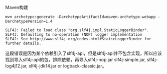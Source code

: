 Maven构建
```
mvn archetype:generate -DarchetypeArtifactId=maven-archetype-webapp -DarchetypeVersion=1.4
```
```
SLF4J: Failed to load class "org.slf4j.impl.StaticLoggerBinder".
SLF4J: Defaulting to no-operation (NOP) logger implementation
SLF4J: See http://www.slf4j.org/codes.html#StaticLoggerBinder for further details.
```
这段错误是因为某个依赖引入了slf4j-api，但是slf4j-api并不包含实现，所以应该找到导入slf4j-api的包，排除依赖，再导入slf4j-nop.jar slf4j-simple.jar, slf4j-log4j12.jar, slf4j-jdk14.jar or logback-classic.jar。